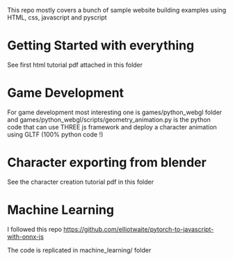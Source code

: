 This repo mostly covers a bunch of sample website building examples using HTML, css, javascript and pyscript

Getting Started with everything
===============================
See first html tutorial pdf attached in this folder

Game Development
================
For game development most interesting one is games/python_webgl folder and games/python_webgl/scripts/geometry_animation.py is the python code that can use THREE js framework and deploy a character animation using GLTF (100% python code !)

Character exporting from blender
=================================
See the character creation tutorial pdf in this folder


Machine Learning
================
I followed this repo
https://github.com/elliotwaite/pytorch-to-javascript-with-onnx-js

The code is replicated in machine_learning/ folder
